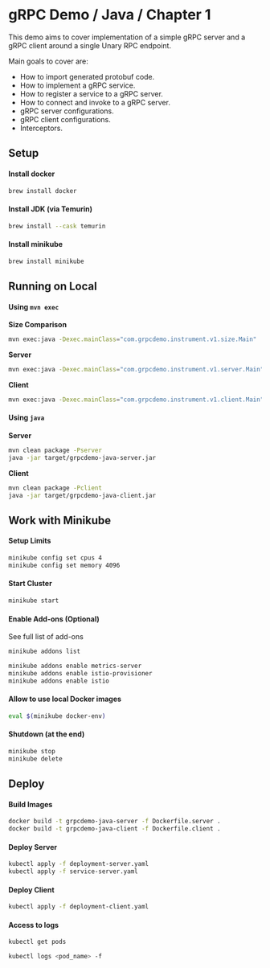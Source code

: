 # gRPC Demo / Java / Chapter 1

This demo aims to cover implementation of a simple gRPC server and a gRPC client around a single Unary RPC endpoint.

Main goals to cover are:

- How to import generated protobuf code.
- How to implement a gRPC service.
- How to register a service to a gRPC server.
- How to connect and invoke to a gRPC server.
- gRPC server configurations.
- gRPC client configurations.
- Interceptors.

## Setup

#### Install docker

```sh
brew install docker
```

#### Install JDK (via Temurin)

```sh
brew install --cask temurin
```

#### Install minikube

```sh
brew install minikube
```

## Running on Local

#### Using `mvn exec`

**Size Comparison**

```sh
mvn exec:java -Dexec.mainClass="com.grpcdemo.instrument.v1.size.Main"
```

**Server**

```sh
mvn exec:java -Dexec.mainClass="com.grpcdemo.instrument.v1.server.Main"
```

**Client**

```sh
mvn exec:java -Dexec.mainClass="com.grpcdemo.instrument.v1.client.Main"
```

#### Using `java`

**Server**

```sh
mvn clean package -Pserver
java -jar target/grpcdemo-java-server.jar
```

**Client**

```sh
mvn clean package -Pclient
java -jar target/grpcdemo-java-client.jar
```

## Work with Minikube

#### Setup Limits

```sh
minikube config set cpus 4
minikube config set memory 4096
```

#### Start Cluster

```sh
minikube start
```

#### Enable Add-ons (Optional)

See full list of add-ons

```sh
minikube addons list
```

```sh
minikube addons enable metrics-server
minikube addons enable istio-provisioner
minikube addons enable istio
```

#### Allow to use local Docker images

```sh
eval $(minikube docker-env)
```

#### Shutdown (at the end)

```sh
minikube stop
minikube delete
```

## Deploy

#### Build Images

```sh
docker build -t grpcdemo-java-server -f Dockerfile.server .
docker build -t grpcdemo-java-client -f Dockerfile.client .
```

#### Deploy Server

```sh
kubectl apply -f deployment-server.yaml
kubectl apply -f service-server.yaml
```

#### Deploy Client

```sh
kubectl apply -f deployment-client.yaml
```

#### Access to logs

```sh
kubectl get pods
```

```sh
kubectl logs <pod_name> -f
```